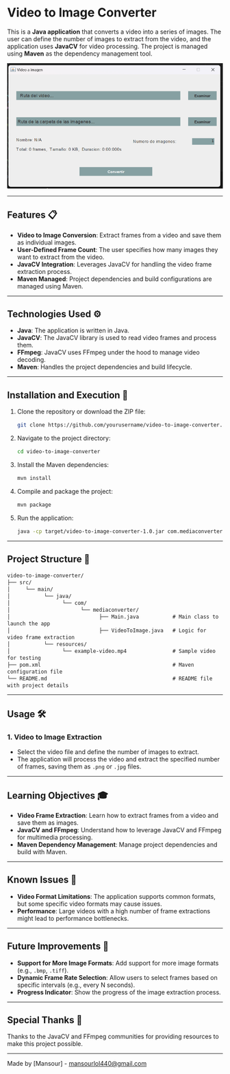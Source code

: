 # Video to Image Converter

This is a **Java application** that converts a video into a series of images. The user can define the number of images to extract from the video, and the application uses **JavaCV** for video processing. The project is managed using **Maven** as the dependency management tool.

![Interface img](src/main/java/com/videoimage/video/to/image/assets/interface.png)

---

## Features 📋

- **Video to Image Conversion**: Extract frames from a video and save them as individual images.
- **User-Defined Frame Count**: The user specifies how many images they want to extract from the video.
- **JavaCV Integration**: Leverages JavaCV for handling the video frame extraction process.
- **Maven Managed**: Project dependencies and build configurations are managed using Maven.

---

## Technologies Used ⚙️

- **Java**: The application is written in Java.
- **JavaCV**: The JavaCV library is used to read video frames and process them.
- **FFmpeg**: JavaCV uses FFmpeg under the hood to manage video decoding.
- **Maven**: Handles the project dependencies and build lifecycle.

---

## Installation and Execution 🔧

1. Clone the repository or download the ZIP file:
    ```bash
    git clone https://github.com/yourusername/video-to-image-converter.git
    ```
2. Navigate to the project directory:
    ```bash
    cd video-to-image-converter
    ```
3. Install the Maven dependencies:
    ```bash
    mvn install
    ```
4. Compile and package the project:
    ```bash
    mvn package
    ```
5. Run the application:
    ```bash
    java -cp target/video-to-image-converter-1.0.jar com.mediaconverter.Main
    ```

---

## Project Structure 🔩

```
video-to-image-converter/
├── src/
│     └── main/
│           └── java/
│                 └── com/
│                       └── mediaconverter/
│                             ├── Main.java           # Main class to launch the app
│                             ├── VideoToImage.java   # Logic for video frame extraction
│           └── resources/
│                 └── example-video.mp4               # Sample video for testing
├── pom.xml                                           # Maven configuration file
└── README.md                                         # README file with project details
```

---

## Usage 🛠️

### 1. Video to Image Extraction

- Select the video file and define the number of images to extract.
- The application will process the video and extract the specified number of frames, saving them as `.png` or `.jpg` files.

---

## Learning Objectives 🎓

- **Video Frame Extraction**: Learn how to extract frames from a video and save them as images.
- **JavaCV and FFmpeg**: Understand how to leverage JavaCV and FFmpeg for multimedia processing.
- **Maven Dependency Management**: Manage project dependencies and build with Maven.

---

## Known Issues 🐞

- **Video Format Limitations**: The application supports common formats, but some specific video formats may cause issues.
- **Performance**: Large videos with a high number of frame extractions might lead to performance bottlenecks.

---

## Future Improvements 🚀

- **Support for More Image Formats**: Add support for more image formats (e.g., `.bmp`, `.tiff`).
- **Dynamic Frame Rate Selection**: Allow users to select frames based on specific intervals (e.g., every N seconds).
- **Progress Indicator**: Show the progress of the image extraction process.

---

## Special Thanks 🎁

Thanks to the JavaCV and FFmpeg communities for providing resources to make this project possible.

---

Made by [Mansour] - mansourlol440@gmail.com